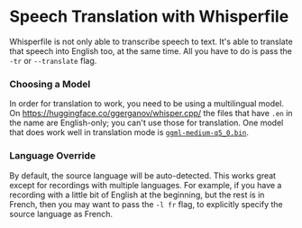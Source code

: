 # Speech Translation with Whisperfile

Whisperfile is not only able to transcribe speech to text. It's able to
translate that speech into English too, at the same time. All you have
to do is pass the `-tr` or `--translate` flag.

### Choosing a Model

In order for translation to work, you need to be using a multilingual
model. On <https://huggingface.co/ggerganov/whisper.cpp/> the files that
have `.en` in the name are English-only; you can't use those for
translation. One model that does work well in translation mode is
[`ggml-medium-q5_0.bin`](https://huggingface.co/ggerganov/whisper.cpp/resolve/main/ggml-medium-q5_0.bin?download=true).

### Language Override

By default, the source language will be auto-detected. This works great
except for recordings with multiple languages. For example, if you have
a recording with a little bit of English at the beginning, but the rest
is in French, then you may want to pass the `-l fr` flag, to explicitly
specify the source language as French.

